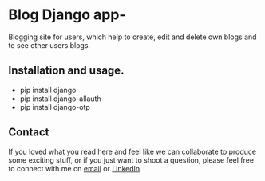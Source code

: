# Blog Django app-
Blogging site for users, which help to create, edit and delete own blogs and to see other users blogs.

## Installation and usage.

- pip install django
- pip install django-allauth
- pip install django-otp


## Contact
If you loved what you read here and feel like we can collaborate to produce some exciting stuff, or if you
just want to shoot a question, please feel free to connect with me on 
<a href="mailto:ashihkalwar03@gmail.com">email</a> or 
<a href="https://www.linkedin.com/in/ashish-kalwar/" target="_blank">LinkedIn</a>

